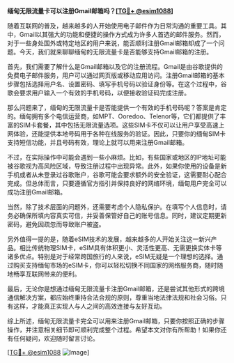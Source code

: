 **缅甸无限流量卡可以注册Gmail邮箱吗？[[TG💪+ @esim1088](https://t.me/s/esim1088)]**

随着互联网的普及，越来越多的人开始使用电子邮件作为日常沟通的重要工具。其中，Gmail以其强大的功能和便捷的操作方式成为许多人首选的邮件服务。然而，对于一些身处国外或特定地区的用户来说，能否顺利注册Gmail邮箱却成了一个问题。今天，我们就来聊聊缅甸的无限流量卡是否能够支持Gmail邮箱的注册。

首先，我们需要了解什么是Gmail邮箱以及它的注册流程。Gmail是由谷歌提供的免费电子邮件服务，用户可以通过网页版或移动应用访问。注册Gmail邮箱的基本步骤包括选择用户名、设置密码、填写手机号码以验证身份等。在这个过程中，谷歌会要求用户输入一个有效的手机号码，以便接收验证码完成注册。

那么问题来了，缅甸的无限流量卡是否能提供一个有效的手机号码呢？答案是肯定的。缅甸拥有多个电信运营商，如MPT、Ooredoo、Telenor等，它们都提供了丰富的SIM卡套餐，其中包括无限流量选项。这些SIM卡不仅可以让用户享受高速上网体验，还能提供本地号码用于各种在线服务的验证。因此，只要你的缅甸SIM卡支持短信功能，并且号码有效，理论上就可以用来注册Gmail邮箱。

不过，在实际操作中可能会遇到一些小麻烦。比如，有些国家或地区的IP地址可能被谷歌视为高风险区域，导致注册过程中出现异常。此外，如果你使用的设备是新手机或者从未登录过谷歌账户，谷歌可能会要求额外的安全验证，这需要耐心配合完成。但总体而言，只要遵循官方指引并保持良好的网络环境，缅甸用户完全可以成功注册Gmail邮箱。

当然，除了技术层面的问题外，还需要考虑个人隐私保护。在填写个人信息时，请务必确保所填内容真实可信，并妥善保管好自己的账号信息。同时，建议定期更新密码，避免因疏忽而导致账户被盗。

另外值得一提的是，随着eSIM技术的发展，越来越多的人开始关注这一新兴产品。相比传统物理SIM卡，eSIM具有体积更小、灵活性更高、无需更换实体卡等诸多优点。特别是对于经常跨国旅行的人来说，eSIM无疑是一个理想的选择。通过购买支持缅甸市场的eSIM卡，你可以轻松切换不同国家的网络服务商，随时随地畅享互联网带来的便利。

最后，无论你是想通过缅甸无限流量卡注册Gmail邮箱，还是尝试其他形式的跨境通信解决方案，都应始终秉持合法合规的原则，尊重当地法律法规和社会习俗。只有这样，才能真正实现人与人之间的高效连接与友好互动。

综上所述，缅甸无限流量卡完全可以用来注册Gmail邮箱，只要你按照正确的步骤操作，并注意相关细节即可顺利完成整个过程。希望本文对你有所帮助！如果你还有任何疑问，欢迎随时留言讨论。

[[TG💪+ @esim1088](https://t.me/s/esim1088) ![Image](https://i.postimg.cc/4NQfJmqS/Snipaste-2025-05-13-00-14-12.png)]